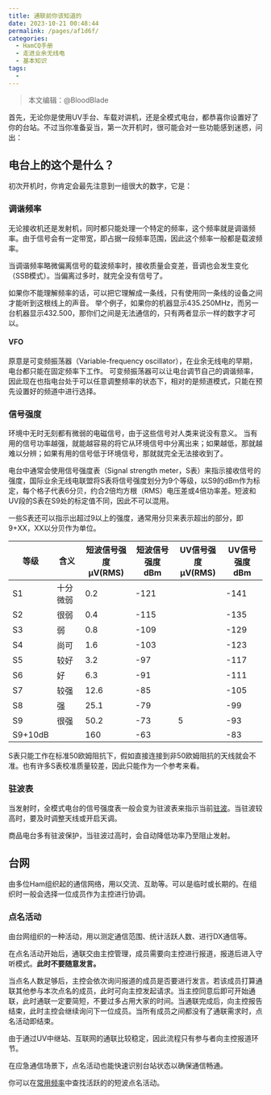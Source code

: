 ```yaml
---
title: 通联前你该知道的
date: 2023-10-21 00:48:44
permalink: /pages/af1d6f/
categories:
  - HamCQ手册
  - 走进业余无线电
  - 基本知识
tags:
  - 
---
```

> 本文编辑：@BloodBlade

首先，无论你是使用UV手台、车载对讲机，还是全模式电台，都恭喜你设置好了你的台站。不过当你准备妥当，第一次开机时，很可能会对一些功能感到迷惑，问出：

## 电台上的这个是什么？

初次开机时，你肯定会最先注意到一组很大的数字，它是：

### 调谐频率

无论接收机还是发射机，同时都只能处理一个特定的频率，这个频率就是调谐频率。由于信号会有一定带宽，即占据一段频率范围，因此这个频率一般都是载波频率。

当调谐频率略微偏离信号的载波频率时，接收质量会变差，音调也会发生变化（SSB模式）。当偏离过多时，就完全没有信号了。

如果你不能理解频率的话，可以把它理解成一条线，只有使用同一条线的设备之间才能听到这根线上的声音。
举个例子，如果你的机器显示435.250MHz，而另一台机器显示432.500，那你们之间是无法通信的，只有两者显示一样的数字才可以。

#### VFO

原意是可变频振荡器（Variable-frequency oscillator），在业余无线电的早期，电台都只能在固定频率下工作。
可变频振荡器可以让电台调节自己的调谐频率，因此现在也指电台处于可以任意调整频率的状态下，相对的是频道模式，只能在预先设置好的频道中进行选择。

### 信号强度

环境中无时无刻都有微弱的电磁信号，由于这些信号对人类来说没有意义。
当有用的信号功率越强，就能越容易的将它从环境信号中分离出来；如果越低，那就越难以分辨；如果有用的信号低于环境信号，那就就完全无法接收到了。

电台中通常会使用信号强度表（Signal strength meter，S表）来指示接收信号的强度，国际业余无线电联盟将S表将信号强度划分为9个等级，以S9的dBm作为标定，每个格子代表6分贝，约合2倍均方根（RMS）电压差或4倍功率差。短波和UV段的S表在S9处的标定值不同，因此不可以混用。

一些S表还可以指示出超过9以上的强度，通常用分贝来表示超出的部分，即9+XX，XX以分贝作为单位。

|等级|含义|短波信号强度<br>μV(RMS)|短波信号强度<br>dBm|UV信号强度<br>μV(RMS)|UV信号强度<br>dBm|
|---|---|---|---|---|---|
|S1|十分微弱|0.2|-121||-141|
|S2|很弱|0.4|-115||-135|
|S3|弱|0.8|-109||-129|
|S4|尚可|1.6|-103||-123|
|S5|较好|3.2|-97||-117|
|S6|好|6.3|-91||-111|
|S7|较强|12.6|-85||-105|
|S8|强|25.1|-79||-99|
|S9|很强|50.2|-73|5|-93|
|S9+10dB||160|-63||-83|

S表只能工作在标准50欧姆阻抗下，假如直接连接到非50欧姆阻抗的天线就会不准。也有许多S表校准质量较差，因此只能作为一个参考来看。

### 驻波表

当发射时，全模式电台的信号强度表一般会变为驻波表来指示当前[驻波](/pages/bab5d6/#波的移动与反射)。当驻波较高时，要及时调整天线或开启天调。

商品电台多有驻波保护，当驻波过高时，会自动降低功率乃至阻止发射。

## 台网

由多位Ham组织起的通信网络，用以交流、互助等。可以是临时或长期的。在组织时一般会选择一位成员作为主控进行协调。

### 点名活动

由台网组织的一种活动，用以测定通信范围、统计活跃人数、进行DX通信等。

在点名活动开始后，通联交由主控管理，成员需要向主控进行报道，报道后进入守听模式。**此时不要随意发言。**

当点名人数足够后，主控会依次询问报道的成员是否要进行发言。若该成员打算通联其他参与本次点名的成员，此时可向主控发起请求。当主控同意后即可开始通联，此时通联一定要简短，不要过多占用大家的时间。当通联完成后，向主控报告结束，此时主控会继续询问下一位成员。当所有成员之间都没有了通联需求时，点名活动即结束。

由于通过UV中继站、互联网的通联比较稳定，因此流程只有参与者向主控报道环节。

在应急通信场景下，点名活动也能快速识别台站状态以确保通信畅通。

你可以在[常用频率](/pages/b99cf5/)中查找活跃的的短波点名活动。
